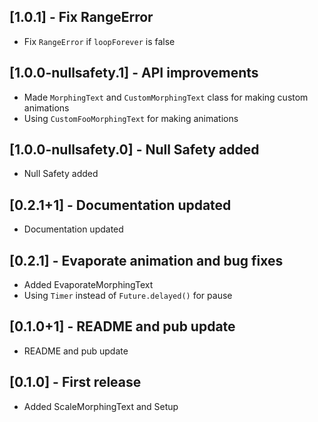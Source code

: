 ## [1.0.1] - Fix RangeError

- Fix `RangeError` if `loopForever` is false

## [1.0.0-nullsafety.1] - API improvements

- Made `MorphingText` and `CustomMorphingText` class for making custom animations
- Using `CustomFooMorphingText` for making animations

## [1.0.0-nullsafety.0] - Null Safety added

- Null Safety added

## [0.2.1+1] - Documentation updated

- Documentation updated

## [0.2.1] - Evaporate animation and bug fixes

- Added EvaporateMorphingText
- Using `Timer` instead of `Future.delayed()` for pause


## [0.1.0+1] - README and pub update

- README and pub update

## [0.1.0] - First release

- Added ScaleMorphingText and Setup

